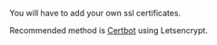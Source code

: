 You will have to add your own ssl certificates.

Recommended method is [Certbot](https://certbot.eff.org/) using Letsencrypt.
